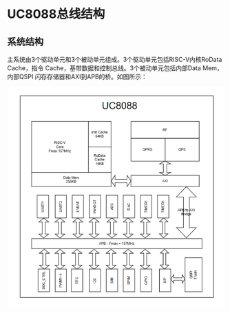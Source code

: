# UC8088总线结构

## 系统结构

主系统由3个驱动单元和3个被动单元组成。3个驱动单元包括RISC-V内核RoData Cache，指令 Cache，基带数据和控制总线。3个被动单元包括内部Data Mem，内部QSPI 闪存存储器和AXI到APB的桥。如图所示：

![](system.png)                                                



​                                                                                  



 





